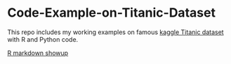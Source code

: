 # Code-Example-on-Titanic-Dataset

This repo includes my working examples on famous [kaggle Titanic dataset](https://www.kaggle.com/c/titanic) with R and Python code.

[R markdown showup](https://github.com/dty0606/Code-Example-on-Titanic-Dataset/blob/master/R/titanic.md)
